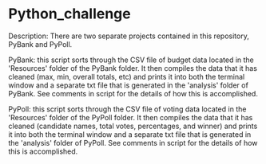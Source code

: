 # Python_challenge
Description: There are two separate projects contained in this repository, PyBank and PyPoll. 

PyBank: this script sorts through the CSV file of budget data located in the 'Resources' folder of the PyBank folder. It then compiles the data that it has cleaned (max, min, overall totals, etc) and prints it into both the terminal window and a separate txt file that is generated in the 'analysis' folder of PyBank. See comments in script for the details of how this is accomplished.

PyPoll: this script sorts through the CSV file of voting data located in the 'Resources' folder of the PyPoll folder. It then compiles the data that it has cleaned (candidate names, total votes, percentages, and winner) and prints it into both the terminal window and a separate txt file that is generated in the 'analysis' folder of PyPoll. See comments in script for the details of how this is accomplished.
